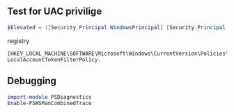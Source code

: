 ## Test for UAC privilige
```powershell
$Elevated = ([Security.Principal.WindowsPrincipal] [Security.Principal.WindowsIdentity]::GetCurrent()).IsInRole([Security.Principal.WindowsBuiltInRole]::Administrator)
```
registry
```
[HKEY_LOCAL_MACHINE\SOFTWARE\Microsoft\Windows\CurrentVersion\Policies\System] LocalAccountTokenFilterPolicy.
```

## Debugging
```powershell
import-module PSDiagnostics
Enable-PSWSManCombinedTrace
```
